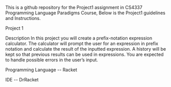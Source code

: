 This is a github repository for the Project1 assignment in CS4337 Programming Language Paradigms Course, Below is the Project1 guidelines and Instructions. 

Project 1

Description
In this project you will create a prefix-notation expression calculator. The calculator will prompt
the user for an expression in prefix notation and calculate the result of the inputted expression.
A history will be kept so that previous results can be used in expressions. You are expected to
handle possible errors in the user’s input. 

Programming Language -- Racket 

IDE -- DrRacket


